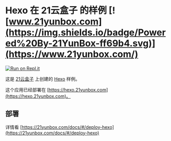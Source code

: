 # Hexo 在 21云盒子 的样例 [![www.21yunbox.com](https://img.shields.io/badge/Powered%20By-21YunBox-ff69b4.svg)](https://www.21yunbox.com/)

[![Run on Repl.it](https://repl.it/badge/github/jinCN/hello-hexo)](https://repl.it/github/jinCN/hello-hexo)

这是 [21云盒子](http://www.21yunbox.com/) 上创建的 [Hexo](https://hexo.io/zh-cn/) 样例。

这个应用已经部署在 [https://hexo.21yunbox.com](https://hexo.21yunbox.com)。

## 部署

详情看 [https://21yunbox.com/docs/#/deploy-hexo](https://21yunbox.com/docs/#/deploy-hexo)